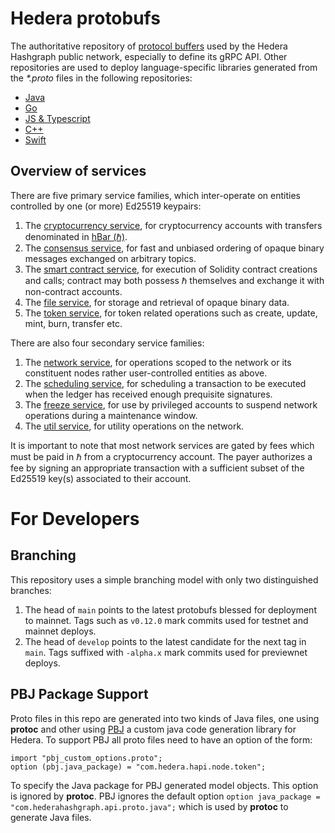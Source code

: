 # Hedera protobufs
The authoritative repository of [protocol buffers](https://developers.google.com/protocol-buffers) 
used by the Hedera Hashgraph public network, especially to define its gRPC API. Other repositories 
are used to deploy language-specific libraries generated 
from the _*.proto_ files in the following repositories:
 - [Java](https://github.com/hashgraph/hedera-protobufs-java)
 - [Go](https://github.com/hashgraph/hedera-protobufs-go)
 - [JS & Typescript](https://github.com/hashgraph/protobuf.js)
 - [C++](https://github.com/hashgraph/hedera-protobufs-cpp)
 - [Swift](https://github.com/hashgraph/hedera-protobufs-swift)

## Overview of services

There are five primary service families, which inter-operate on entities 
controlled by one (or more) Ed25519 keypairs:
1. The [cryptocurrency service](services/crypto_service.proto),
for cryptocurrency accounts with transfers denominated 
in [hBar (ℏ)](https://help.hedera.com/hc/en-us/articles/360000674317-What-are-the-official-HBAR-cryptocurrency-denominations-).
2. The [consensus service](services/consensus_service.proto), for
fast and unbiased ordering of opaque binary messages exchanged on 
arbitrary topics.
3. The [smart contract service](services/smart_contract_service.proto), for
execution of Solidity contract creations and calls; contract may both possess
ℏ themselves and exchange it with non-contract accounts.
4. The [file service](services/file_service.proto), for storage and 
retrieval of opaque binary data.
5. The [token service](services/token_service.proto), for token related operations such as create, update, mint, burn, transfer etc.

There are also four secondary service families:
1. The [network service](services/network_service.proto), for operations scoped
to the network or its constituent nodes rather user-controlled entities as above.
2. The [scheduling service](services/schedule_service.proto), for scheduling a transaction to 
be executed when the ledger has received enough prequisite signatures. 
3. The [freeze service](services/freeze_service.proto), for use by 
privileged accounts to suspend network operations during a maintenance window.
4. The [util service](services/util_service.proto), for utility operations on the network.

It is important to note that most network services are gated by fees which 
must be paid in ℏ from a cryptocurrency account. The payer authorizes a
fee by signing an appropriate transaction with a sufficient subset of the 
Ed25519 key(s) associated to their account.

# For Developers

## Branching
This repository uses a simple branching model with only two distinguished branches:
 1. The head of `main` points to the latest protobufs blessed for deployment to mainnet. 
Tags such as `v0.12.0` mark commits used for testnet and mainnet deploys.
 2. The head of `develop` points to the latest candidate for the next tag in `main`. 
Tags suffixed with `-alpha.x` mark commits used for previewnet deploys. 

## PBJ Package Support
Proto files in this repo are generated into two kinds of Java files, one using **protoc** and other using 
[PBJ](https://github.com/hashgraph/pbj) a custom java code generation library for Hedera. To support PBJ all proto files
need to have an option of the form:
```
import "pbj_custom_options.proto";
option (pbj.java_package) = "com.hedera.hapi.node.token";
```
To specify the Java package for PBJ generated model objects. This option is ignored by **protoc**. PBJ ignores the default 
option `option java_package = "com.hederahashgraph.api.proto.java";` which is used by **protoc** to generate Java files.